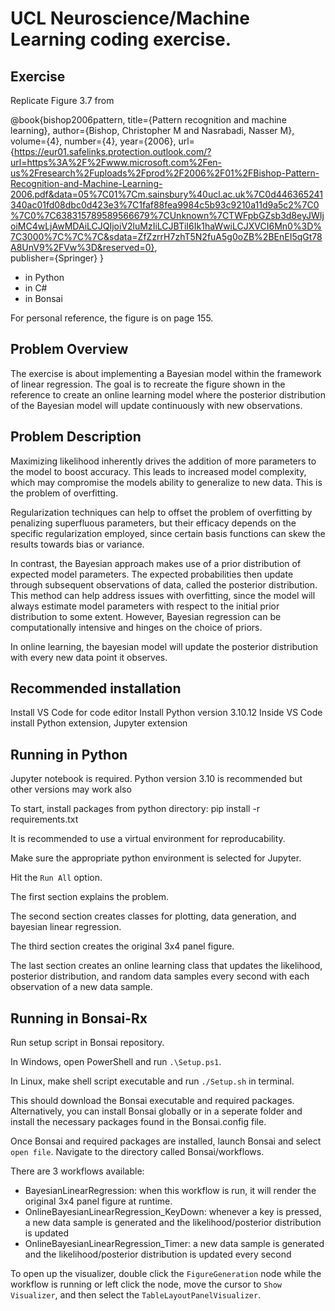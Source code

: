 # UCL Neuroscience/Machine Learning coding exercise.


## Exercise

Replicate Figure 3.7 from

@book{bishop2006pattern,
  title={Pattern recognition and machine learning},
  author={Bishop, Christopher M and Nasrabadi, Nasser M},
  volume={4},
  number={4},
  year={2006},
  url={https://eur01.safelinks.protection.outlook.com/?url=https%3A%2F%2Fwww.microsoft.com%2Fen-us%2Fresearch%2Fuploads%2Fprod%2F2006%2F01%2FBishop-Pattern-Recognition-and-Machine-Learning-2006.pdf&data=05%7C01%7Cm.sainsbury%40ucl.ac.uk%7C0d446365241340ac01fd08dbc0d423e3%7C1faf88fea9984c5b93c9210a11d9a5c2%7C0%7C0%7C638315789589566679%7CUnknown%7CTWFpbGZsb3d8eyJWIjoiMC4wLjAwMDAiLCJQIjoiV2luMzIiLCJBTiI6Ik1haWwiLCJXVCI6Mn0%3D%7C3000%7C%7C%7C&sdata=ZfZzrrH7zhT5N2fuA5g0oZB%2BEnEI5qGt78A8UnV9%2FVw%3D&reserved=0},                                                                                                                                                    
  publisher={Springer}
} 

- in Python
- in C#
- in Bonsai

For personal reference, the figure is on page 155.


## Problem Overview

The exercise is about implementing a Bayesian model within the framework of linear regression. The goal is to recreate the figure shown in the reference to create an online learning model where the posterior distribution of the Bayesian model will update continuously with new observations.


## Problem Description

Maximizing likelihood inherently drives the addition of more parameters to the model to boost accuracy. This leads to increased model complexity, which may compromise the models ability to generalize to new data. This is the problem of overfitting.

Regularization techniques can help to offset the problem of overfitting by penalizing superfluous parameters, but their efficacy depends on the specific regularization employed, since certain basis functions can skew the results towards bias or variance.

In contrast, the Bayesian approach makes use of a prior distribution of expected model parameters. The expected probabilities then update through subsequent observations of data, called the posterior distribution. This method can help address issues with overfitting, since the model will always estimate model parameters with respect to the initial prior distribution to some extent. However, Bayesian regression can be computationally intensive and hinges on the choice of priors.

In online learning, the bayesian model will update the posterior distribution with every new data point it observes.


## Recommended installation

Install VS Code for code editor
Install Python version 3.10.12
Inside VS Code install Python extension, Jupyter extension


## Running in Python

Jupyter notebook is required. Python version 3.10 is recommended but other versions may work also

To start, install packages from python directory:
  pip install -r requirements.txt

It is recommended to use a virtual environment for reproducability. 

Make sure the appropriate python environment is selected for Jupyter.

Hit the `Run All` option.

The first section explains the problem. 

The second section creates classes for plotting, data generation, and bayesian linear regression.

The third section creates the original 3x4 panel figure.

The last section creates an online learning class that updates the likelihood, posterior distribution, and random data samples every second with each observation of a new data sample.


## Running in Bonsai-Rx

Run setup script in Bonsai repository.

In Windows, open PowerShell and run `.\Setup.ps1`.

In Linux, make shell script executable and run `./Setup.sh` in terminal.

This should download the Bonsai executable and required packages. Alternatively, you can install Bonsai globally or in a seperate folder and install the necessary packages found in the Bonsai.config file.

Once Bonsai and required packages are installed, launch Bonsai and select `open file`. Navigate to the directory called Bonsai/workflows.

There are 3 workflows available:

- BayesianLinearRegression: when this workflow is run, it will render the original 3x4 panel figure at runtime.
- OnlineBayesianLinearRegression_KeyDown: whenever a key is pressed, a new data sample is generated and the likelihood/posterior distribution is updated
- OnlineBayesianLinearRegression_Timer: a new data sample is generated and the likelihood/posterior distribution is updated every second

To open up the visualizer, double click the `FigureGeneration` node while the workflow is running or left click the node, move the cursor to `Show Visualizer`, and then select the `TableLayoutPanelVisualizer`. 